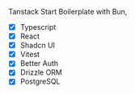 Tanstack Start Boilerplate with Bun, 
- [x] Typescript
- [x] React
- [x] Shadcn UI
- [x] Vitest
- [x] Better Auth
- [x] Drizzle ORM
- [x] PostgreSQL
